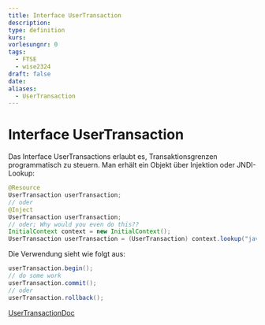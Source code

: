 ```yaml
---
title: Interface UserTransaction
description: 
type: definition
kurs: 
vorlesungnr: 0
tags:
  - FTSE
  - wise2324
draft: false
date: 
aliases:
  - UserTransaction
---
```

# Interface UserTransaction

Das Interface UserTransactions erlaubt es, Transaktionsgrenzen programmatisch zu steuern. Man erhält ein Objekt über Injektion oder JNDI-Lookup:

```java nums
@Resource 
UserTransaction userTransaction;
// oder
@Inject
UserTransaction userTransaction;
// oder; Why would you even do this??
InitialContext context = new InitialContext();
UserTransaction userTransaction = (UserTransaction) context.lookup("java:comp/UserTransaction");
```

Die Verwendung sieht wie folgt aus:

```java
userTransaction.begin();
// do some work
userTransaction.commit();
// oder
userTransaction.rollback();
```

[UserTransactionDoc](https://docs.oracle.com/javaee/7/api/javax/transaction/UserTransaction.html)